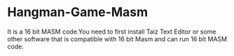 # Hangman-Game-Masm
It is a 16 bit MASM code.You need to first install Taiz Text Editor or some other software that is compatible with 16 bit Masm and can run 16 bit MASM code.
